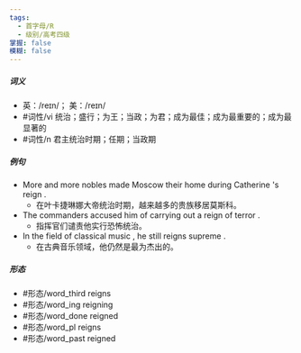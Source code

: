 ```yaml
---
tags:
  - 首字母/R
  - 级别/高考四级
掌握: false
模糊: false
---
```

##### 词义
- 英：/reɪn/； 美：/reɪn/
- #词性/vi  统治；盛行；为王；当政；为君；成为最佳；成为最重要的；成为最显著的
- #词性/n  君主统治时期；任期；当政期
##### 例句
- More and more nobles made Moscow their home during Catherine 's reign .
	- 在叶卡捷琳娜大帝统治时期，越来越多的贵族移居莫斯科。
- The commanders accused him of carrying out a reign of terror .
	- 指挥官们谴责他实行恐怖统治。
- In the field of classical music , he still reigns supreme .
	- 在古典音乐领域，他仍然是最为杰出的。
##### 形态
- #形态/word_third reigns
- #形态/word_ing reigning
- #形态/word_done reigned
- #形态/word_pl reigns
- #形态/word_past reigned
